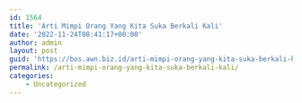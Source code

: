 ```yaml
---
id: 1564
title: 'Arti Mimpi Orang Yang Kita Suka Berkali Kali'
date: '2022-11-24T08:41:17+00:00'
author: admin
layout: post
guid: 'https://bos.awn.biz.id/arti-mimpi-orang-yang-kita-suka-berkali-kali/'
permalink: /arti-mimpi-orang-yang-kita-suka-berkali-kali/
categories:
    - Uncategorized
---
```


